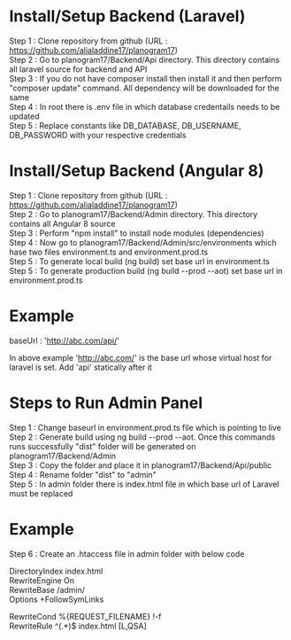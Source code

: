 
Install/Setup Backend (Laravel)
===================================

Step 1 : Clone repository from github (URL : https://github.com/alialaddine17/planogram17) </br>
Step 2 : Go to planogram17/Backend/Api directory. This directory contains all laravel source for backend and API </br>
Step 3 : If you do not have composer install then install it and then perform "composer update" command. All dependency will be downloaded for the same </br>
Step 4 : In root there is .env file in which database credentails needs to be updated </br>
Step 5 : Replace constants like DB_DATABASE, DB_USERNAME, DB_PASSWORD with your respective credentials </br>


Install/Setup Backend (Angular 8)
===================================

Step 1 : Clone repository from github (URL : https://github.com/alialaddine17/planogram17) <br>
Step 2 : Go to planogram17/Backend/Admin directory. This directory contains all Angular 8 source </br>
Step 3 : Perform "npm install" to install node modules (dependencies) </br>
Step 4 : Now go to planogram17/Backend/Admin/src/environments which hase two files environment.ts and environment.prod.ts </br>
Step 5 : To generate local build (ng build) set base url in environment.ts </br>
Step 5 : To generate production build (ng build --prod --aot) set base url in environment.prod.ts </br>
	

Example
===========
baseUrl : 'http://abc.com/api/'

In above example 'http://abc.com/' is the base url whose virtual host for laravel is set. Add 'api' statically after it



Steps to Run Admin Panel
==========================================

Step 1 : Change baseurl in environment.prod.ts file which is pointing to live </br>
Step 2 : Generate build using ng build --prod --aot. Once this commands runs successfully "dist" folder will be generated on planogram17/Backend/Admin </br>
Step 3 : Copy the folder and place it in planogram17/Backend/Api/public </br>
Step 4 : Rename folder "dist" to "admin" </br>
Step 5 : In admin folder there is index.html file in which base url of Laravel must be replaced </br>

Example
===========
<base href="http://abc.com/admin/">

Step 6 : Create an .htaccess file in admin folder with below code </br>

DirectoryIndex index.html </br>
RewriteEngine On </br>
RewriteBase /admin/ </br>
Options +FollowSymLinks </br>

RewriteCond %{REQUEST_FILENAME} !-f </br>
RewriteRule ^(.*)$ index.html [L,QSA] </br>
